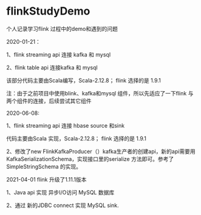 # flinkStudyDemo

个人记录学习flink 过程中的demo和遇到的问题

2020-01-21：

1、flink streaming api 连接 kafka 和 mysql 

2、flink table api 连接kafka 和 mysql

该部分代码主要由Scala编写，Scala-2.12.8； flink 选择的是 1.9.1

注：由于之前项目中使用blink、kafka和mysql 组件，所以先适应了一下flink 与两个组件的连接，后续尝试其它组件


2020-06-08:

1、flink streaming api 连接 hbase source 和sink

代码主要由Scala 实现，Scala-2.12.8； flink 选择的是 1.9.1

2、修改了new FlinkKafkaProducer（）kafka生产者的创建api，新的api需要用KafkaSerializationSchema，实现接口里的serialize 方法即可。参考了SimpleStringSchema 的实现。

2021-04-01
flink 升级了1.11.1版本

1、Java api 实现 异步I/O访问 MySQL 数据库

2、通过 新的JDBC connect 实现 MySQL sink.
